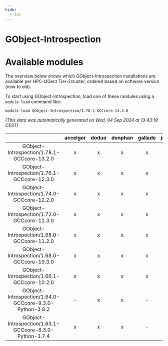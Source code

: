 ```yaml
---
hide:
  - toc
---
```


GObject-Introspection
=====================

# Available modules


The overview below shows which GObject-Introspection installations are available per HPC-UGent Tier-2cluster, ordered based on software version (new to old).

To start using GObject-Introspection, load one of these modules using a `module load` command like:

```shell
module load GObject-Introspection/1.78.1-GCCcore-13.2.0
```

*(This data was automatically generated on Wed, 04 Sep 2024 at 13:43:19 CEST)*  

| |accelgor|doduo|donphan|gallade|joltik|shinx|skitty|
| :---: | :---: | :---: | :---: | :---: | :---: | :---: | :---: |
|GObject-Introspection/1.78.1-GCCcore-13.2.0|x|x|x|x|x|x|x|
|GObject-Introspection/1.76.1-GCCcore-12.3.0|x|x|x|x|x|x|x|
|GObject-Introspection/1.74.0-GCCcore-12.2.0|x|x|x|x|x|-|x|
|GObject-Introspection/1.72.0-GCCcore-11.3.0|x|x|x|x|x|x|x|
|GObject-Introspection/1.68.0-GCCcore-11.2.0|x|x|x|x|x|-|x|
|GObject-Introspection/1.68.0-GCCcore-10.3.0|x|x|x|x|x|-|x|
|GObject-Introspection/1.66.1-GCCcore-10.2.0|x|x|x|x|x|-|x|
|GObject-Introspection/1.64.0-GCCcore-9.3.0-Python-3.8.2|-|x|x|-|x|-|x|
|GObject-Introspection/1.63.1-GCCcore-8.3.0-Python-3.7.4|x|x|x|-|x|-|x|
